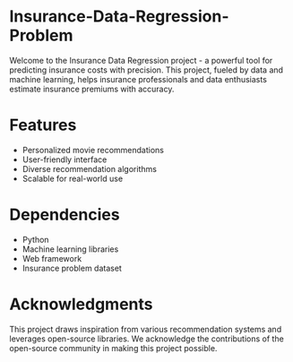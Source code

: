 # Insurance-Data-Regression-Problem
Welcome to the Insurance Data Regression project - a powerful tool for predicting insurance costs with precision. This project, fueled by data and machine learning, helps insurance professionals and data enthusiasts estimate insurance premiums with accuracy.
# Features
- Personalized movie recommendations
- User-friendly interface
- Diverse recommendation algorithms
- Scalable for real-world use
# Dependencies
- Python
- Machine learning libraries
- Web framework 
- Insurance problem dataset
# Acknowledgments
This project draws inspiration from various recommendation systems and leverages open-source libraries. We acknowledge the contributions of the open-source community in making this project possible.

